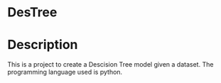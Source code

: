 # DesTree

# Description

This is a project to create a Descision Tree model given a dataset. The programming language used is python.
